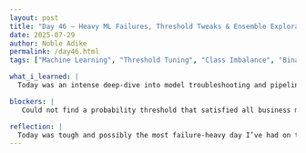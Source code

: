 ```yaml
---
layout: post
title: "Day 46 – Heavy ML Failures, Threshold Tweaks & Ensemble Exploration"
date: 2025-07-29
author: Noble Adike
permalink: /day46.html
tags: ["Machine Learning", "Threshold Tuning", "Class Imbalance", "Binary Classification", "SMOTE", "RandomForest", "Ensemble Models"]

what_i_learned: |
  Today was an intense deep-dive into model troubleshooting and pipeline reengineering. I started by diagnosing our multiclass performance issues and confirming that the majority class was suppressing all others, especially in recall. To address this, I implemented class-weighted loss and SMOTE oversampling, then followed up with fine-grained threshold tuning guided by PR curves. I also aligned evaluation metrics directly with our operational goals, defining clear recall and precision targets. Despite all this, our single-model pipelines still couldn't meet every threshold, which led me to explore two-stage architectures and ensemble methods. Although I didn’t land on a perfect solution today, I gained a better understanding of the constraints and next steps.

blockers: |
   Could not find a probability threshold that satisfied all business metric targets for both urgent and non-urgent classes. Ensemble models like EasyEnsembleClassifier showed promise but required more tuning and time than we had today. Even binary classifiers struggled under extreme imbalance, revealing the need for better data or augmentation.

reflection: |
  Today was tough and possibly the most failure-heavy day I’ve had on this project, but it was also incredibly revealing. I realized how hard it is to force precision and recall into compliance without good data balance or additional signal strength. It’s clear now that clever thresholding alone can’t save a flawed distribution. The decision to pivot to binary classification and eventually synthetic data for rapid iteration was difficult but necessary. I also learned that some challenges require not just code, but strategy—thinking in architectures rather than models. Tomorrow I aim to finalize the results section with honesty and clarity, highlighting both our wins and the real obstacles we faced.
---
```

